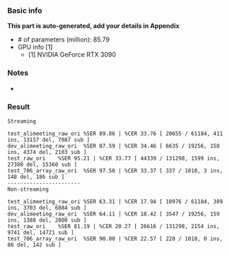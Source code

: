 ### Basic info

**This part is auto-generated, add your details in Appendix**

* \# of parameters (million): 85.79
* GPU info \[1\]
  * \[1\] NVIDIA GeForce RTX 3090

### Notes

* 

### Result
```
Streaming

test_alimeeting_raw_ori %SER 89.86 | %CER 33.76 [ 20655 / 61184, 411 ins, 13157 del, 7087 sub ]
dev_alimeeting_raw_ori  %SER 87.59 | %CER 34.46 [ 6635 / 19256, 158 ins, 4374 del, 2103 sub ]
test_raw_ori    %SER 95.21 | %CER 33.77 [ 44339 / 131298, 1599 ins, 27380 del, 15360 sub ]
test_706_array_raw_ori  %SER 97.50 | %CER 33.37 [ 337 / 1010, 3 ins, 148 del, 186 sub ]
-----------------------
Non-streaming

test_alimeeting_raw_ori %SER 63.31 | %CER 17.94 [ 10976 / 61184, 389 ins, 3703 del, 6884 sub ]
dev_alimeeting_raw_ori  %SER 64.11 | %CER 18.42 [ 3547 / 19256, 159 ins, 1388 del, 2000 sub ]
test_raw_ori    %SER 81.19 | %CER 20.27 [ 26616 / 131298, 2154 ins, 9741 del, 14721 sub ]
test_706_array_raw_ori  %SER 90.00 | %CER 22.57 [ 228 / 1010, 0 ins, 86 del, 142 sub ]
```

